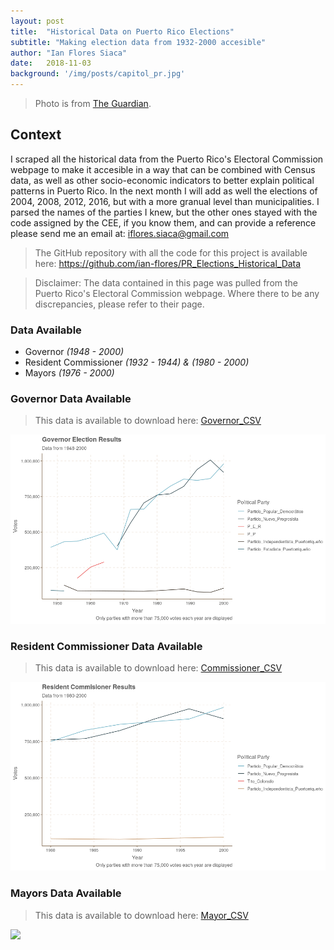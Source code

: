 ```yaml
---
layout: post
title:  "Historical Data on Puerto Rico Elections"
subtitle: "Making election data from 1932-2000 accesible"
author: "Ian Flores Siaca"
date:   2018-11-03
background: '/img/posts/capitol_pr.jpg'
---
```


> Photo is from [The Guardian](https://www.theguardian.com/world/2017/jun/10/puerto-rico-vote-statehood-us-economy).


Context
-------

I scraped all the historical data from the Puerto Rico's Electoral Commission webpage to make it accesible in a way that can be combined with Census data, as well as other socio-economic indicators to better explain political patterns in Puerto Rico. In the next month I will add as well the elections of 2004, 2008, 2012, 2016, but with a more granual level than municipalities. I parsed the names of the parties I knew, but the other ones stayed with the code assigned by the CEE, if you know them, and can provide a reference please send me an email at: <iflores.siaca@gmail.com>

> The GitHub repository with all the code for this project is available here: <https://github.com/ian-flores/PR_Elections_Historical_Data>

> Disclaimer: The data contained in this page was pulled from the Puerto Rico's Electoral Commission webpage. Where there to be any discrepancies, please refer to their page.

### Data Available

-   Governor *(1948 - 2000)*
-   Resident Commissioner *(1932 - 1944) & (1980 - 2000)*
-   Mayors *(1976 - 2000)*

### Governor Data Available

> This data is available to download here: [Governor\_CSV](https://github.com/ian-flores/PR_Elections_Historical_Data/blob/master/data/elecciones_generales/gobernador/gobernador.csv)

![](https://raw.githubusercontent.com/ian-flores/PR_Elections_Historical_Data/master/doc/description_files/figure-markdown_github/unnamed-chunk-1-1.png)

### Resident Commissioner Data Available

> This data is available to download here: [Commissioner\_CSV](https://github.com/ian-flores/PR_Elections_Historical_Data/blob/master/data/elecciones_generales/comisionado_residente/comisionado_residente.csv)

![](https://raw.githubusercontent.com/ian-flores/PR_Elections_Historical_Data/master/doc/description_files/figure-markdown_github/unnamed-chunk-3-1.png)

### Mayors Data Available

> This data is available to download here: [Mayor\_CSV](https://github.com/ian-flores/PR_Elections_Historical_Data/blob/master/data/elecciones_generales/alcalde/alcalde.csv)

![](https://raw.githubusercontent.com/ian-flores/PR_Elections_Historical_Data/master/doc/descritcion_files/figure-markdown_github/unnamed-chunk-5-1.png)
